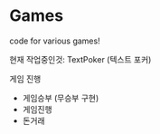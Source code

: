 # Games
code for various games!


현재 작업중인것:
TextPoker (텍스트 포커)

게임 진행

- 게임승부 (무승부 구현)
- 게임진행
- 돈거래
